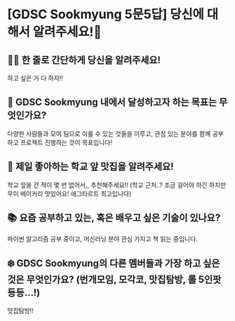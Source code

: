 # [GDSC Sookmyung 5문5답] 당신에 대해서 알려주세요!👀

## ☝🏻 한 줄로 간단하게 당신을 알려주세요!
하고 싶은 거 다 하자!!

## 🎯 GDSC Sookmyung 내에서 달성하고자 하는 목표는 무엇인가요?
다양한 사람들과 모여 팀으로 이룰 수 있는 것들을 이루고, 관심 있는 분야를 함께 공부하고 프로젝트 진행하는 것이 목표입니다!

## 🍕 제일 좋아하는 학교 앞 맛집을 알려주세요!
학교 앞을 간 적이 몇 번 없어서,, 추천해주세요!! (학교 근처..? 조금 걸어야 하긴 하지만 무이 베이커리 맛있어요! 에그타르트 최고입니다)

## 📚 요즘 공부하고 있는, 혹은 배우고 싶은 기술이 있나요?
파이썬 알고리즘 공부 중이고, 머신러닝 분야 관심 가지고 책 읽는 중입니다. 

## ❄️ GDSC Sookmyung의 다른 멤버들과 가장 하고 싶은 것은 무엇인가요? (번개모임, 모각코, 맛집탐방, 롤 5인팟 등등...!)
맛집탐방!!
